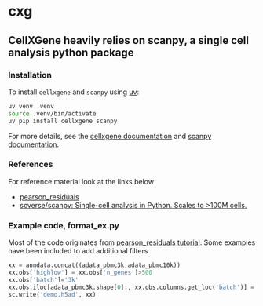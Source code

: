 # cxg
## CellXGene heavily relies on scanpy, a single cell analysis python package

### Installation

To install `cellxgene` and `scanpy` using [uv](https://github.com/astral-sh/uv):

```bash
uv venv .venv
source .venv/bin/activate
uv pip install cellxgene scanpy
```

For more details, see the [cellxgene documentation](https://cellxgene.cziscience.com/) and [scanpy documentation](https://scanpy.readthedocs.io/).



### References

For reference material look at the links below

* [pearson_residuals](https://scanpy.readthedocs.io/en/stable/tutorials/experimental/pearson_residuals.html)
* [scverse/scanpy: Single-cell analysis in Python. Scales to >100M cells.](https://github.com/scverse/scanpy/tree/main)


### Example code, format_ex.py

Most of the code originates from [pearson_residuals tutorial](https://scanpy.readthedocs.io/en/stable/tutorials/experimental/pearson_residuals.html). Some examples have been included to add additional filters

```python
xx = anndata.concat((adata_pbmc3k,adata_pbmc10k))
xx.obs['highlow'] = xx.obs['n_genes']>500
xx.obs['batch']='3k'
xx.obs.iloc[adata_pbmc3k.shape[0]:, xx.obs.columns.get_loc('batch')] = '10k'
sc.write('demo.h5ad', xx)
```